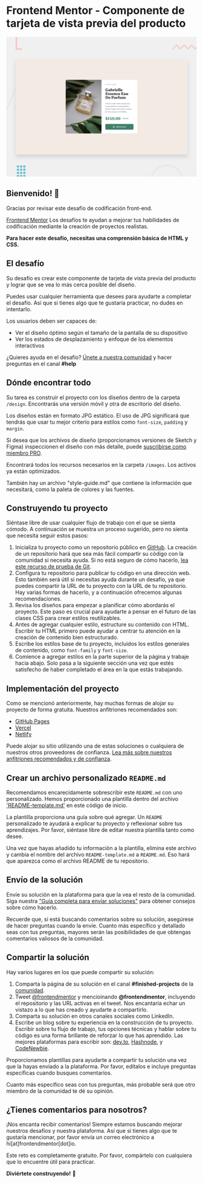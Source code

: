 # Frontend Mentor - Componente de tarjeta de vista previa del producto

![Vista previa del diseño para el desafío de codificación de componentes de la tarjeta de vista previa del producto](./design/desktop-preview.jpg)

## Bienvenido! 👋

Gracias por revisar este desafío de codificación front-end.

[Frontend Mentor](https://www.frontendmentor.io) Los desafíos te ayudan a mejorar tus habilidades de codificación mediante la creación de proyectos realistas.

**Para hacer este desafío, necesitas una comprensión básica de HTML y CSS.**

## El desafío

Su desafío es crear este componente de tarjeta de vista previa del producto y lograr que se vea lo más cerca posible del diseño.

Puedes usar cualquier herramienta que desees para ayudarte a completar el desafío. Así que si tienes algo que te gustaría practicar, no dudes en intentarlo.

Los usuarios deben ser capaces de:

- Ver el diseño óptimo según el tamaño de la pantalla de su dispositivo
- Ver los estados de desplazamiento y enfoque de los elementos interactivos

¿Quieres ayuda en el desafío? [Únete a nuestra comunidad](https://www.frontendmentor.io/community) y hacer preguntas en el canal **#help**

## Dónde encontrar todo

Su tarea es construir el proyecto con los diseños dentro de la carpeta `/design`. Encontrarás una versión móvil y otra de escritorio del diseño.

Los diseños están en formato JPG estático. El uso de JPG significará que tendrás que usar tu mejor criterio para estilos como `font-size`, `padding` y `margin`.

Si desea que los archivos de diseño (proporcionamos versiones de Sketch y Figma) inspeccionen el diseño con más detalle, puede [suscribirse como miembro PRO](https://www.frontendmentor.io/pro).

Encontrará todos los recursos necesarios en la carpeta `/images`. Los activos ya están optimizados.

También hay un archivo "style-guide.md" que contiene la información que necesitará, como la paleta de colores y las fuentes.

## Construyendo tu proyecto

Siéntase libre de usar cualquier flujo de trabajo con el que se sienta cómodo. A continuación se muestra un proceso sugerido, pero no sienta que necesita seguir estos pasos:

1. Inicializa tu proyecto como un repositorio público en [GitHub](https://github.com/). La creación de un repositorio hará que sea más fácil compartir su código con la comunidad si necesita ayuda. Si no está seguro de cómo hacerlo, [lea este recurso de prueba de Git](https://try.github.io/).
2. Configura tu repositorio para publicar tu código en una dirección web. Esto también será útil si necesitas ayuda durante un desafío, ya que puedes compartir la URL de tu proyecto con la URL de tu repositorio. Hay varias formas de hacerlo, y a continuación ofrecemos algunas recomendaciones.
3. Revisa los diseños para empezar a planificar cómo abordarás el proyecto. Este paso es crucial para ayudarte a pensar en el futuro de las clases CSS para crear estilos reutilizables.
4. Antes de agregar cualquier estilo, estructure su contenido con HTML. Escribir tu HTML primero puede ayudar a centrar tu atención en la creación de contenido bien estructurado.
5. Escribe los estilos base de tu proyecto, incluidos los estilos generales de contenido, como `font-family` y `font-size`.
6. Comience a agregar estilos en la parte superior de la página y trabaje hacia abajo. Solo pasa a la siguiente sección una vez que estés satisfecho de haber completado el área en la que estás trabajando.

## Implementación del proyecto

Como se mencionó anteriormente, hay muchas formas de alojar su proyecto de forma gratuita. Nuestros anfitriones recomendados son:

- [GitHub Pages](https://pages.github.com/)
- [Vercel](https://vercel.com/)
- [Netlify](https://www.netlify.com/)

Puede alojar su sitio utilizando una de estas soluciones o cualquiera de nuestros otros proveedores de confianza. [Lea más sobre nuestros anfitriones recomendados y de confianza](https://medium.com/frontend-mentor/frontend-mentor-trusted-hosting-providers-bf000dfebe).

## Crear un archivo personalizado `README.md`

Recomendamos encarecidamente sobrescribir este `README.md` con uno personalizado. Hemos proporcionado una plantilla dentro del archivo ['README-template.md'](./README-template.md) en este código de inicio.

La plantilla proporciona una guía sobre qué agregar. Un `README` personalizado te ayudará a explicar tu proyecto y reflexionar sobre tus aprendizajes. Por favor, siéntase libre de editar nuestra plantilla tanto como desee.

Una vez que hayas añadido tu información a la plantilla, elimina este archivo y cambia el nombre del archivo `README-template.md` a `README.md`. Eso hará que aparezca como el archivo README de tu repositorio.

## Envío de la solución

Envíe su solución en la plataforma para que la vea el resto de la comunidad. Siga nuestra ["Guía completa para enviar soluciones"](https://medium.com/frontend-mentor/a-complete-guide-to-submitting-solutions-on-frontend-mentor-ac6384162248) para obtener consejos sobre cómo hacerlo.

Recuerde que, si está buscando comentarios sobre su solución, asegúrese de hacer preguntas cuando la envíe. Cuanto más específico y detallado seas con tus preguntas, mayores serán las posibilidades de que obtengas comentarios valiosos de la comunidad.

## Compartir la solución

Hay varios lugares en los que puede compartir su solución:

1. Comparta la página de su solución en el canal **#finished-projects** de la [comunidad](https://www.frontendmentor.io/community). 
2. Tweet [@frontendmentor](https://twitter.com/frontendmentor) y mencioinando **@frontendmentor**, incluyendo el repositorio y las URL activas en el tweet. Nos encantaría echar un vistazo a lo que has creado y ayudarte a compartirlo.
3. Comparta su solución en otros canales sociales como LinkedIn.
4. Escribe un blog sobre tu experiencia en la construcción de tu proyecto. Escribir sobre tu flujo de trabajo, tus opciones técnicas y hablar sobre tu código es una forma brillante de reforzar lo que has aprendido. Las mejores plataformas para escribir son: [dev.to](https://dev.to/), [Hashnode](https://hashnode.com/), y [CodeNewbie](https://community.codenewbie.org/).

Proporcionamos plantillas para ayudarte a compartir tu solución una vez que la hayas enviado a la plataforma. Por favor, edítalos e incluye preguntas específicas cuando busques comentarios. 

Cuanto más específico seas con tus preguntas, más probable será que otro miembro de la comunidad te dé su opinión.

## ¿Tienes comentarios para nosotros?

¡Nos encanta recibir comentarios! Siempre estamos buscando mejorar nuestros desafíos y nuestra plataforma. Así que si tienes algo que te gustaría mencionar, por favor envía un correo electrónico a hi[at]frontendmentor[dot]io.

Este reto es completamente gratuito. Por favor, compártelo con cualquiera que lo encuentre útil para practicar.

**Diviértete construyendo!** 🚀

